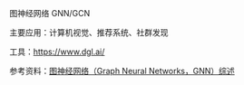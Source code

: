 

图神经网络 GNN/GCN

主要应用：计算机视觉、推荐系统、社群发现

工具：https://www.dgl.ai/


参考资料：[图神经网络（Graph Neural Networks，GNN）综述](https://zhuanlan.zhihu.com/p/75307407)